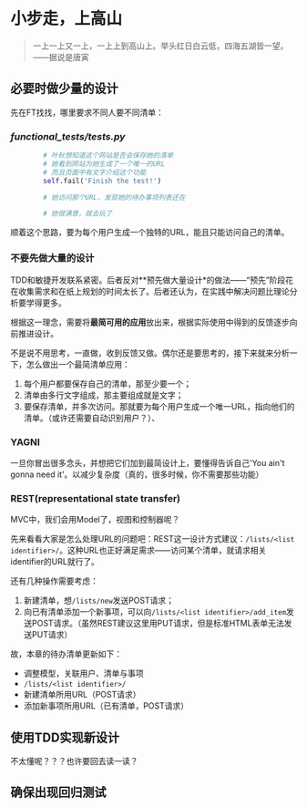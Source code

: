# 小步走，上高山

> 一上一上又一上，一上上到高山上。举头红日白云低，四海五湖皆一望。——据说是唐寅


## 必要时做少量的设计

先在FT找找，哪里要求不同人要不同清单：

### *functional_tests/tests.py*

```python
        # 叶秋想知道这个网站是否会保存她的清单
        # 她看到网站为她生成了一个唯一的URL
        # 而且页面中有文字介绍这个功能
        self.fail('Finish the test!')

        # 她访问那个URL，发现她的待办事项列表还在

        # 她很满意，就去玩了
```

顺着这个思路，要为每个用户生成一个独特的URL，能且只能访问自己的清单。

### 不要先做大量的设计

TDD和敏捷开发联系紧密。后者反对**预先做大量设计*的做法——“预先”阶段花在收集需求和在纸上规划的时间太长了。后者还认为，在实践中解决问题比理论分析要学得更多。

根据这一理念，需要将**最简可用的应用**放出来，根据实际使用中得到的反馈逐步向前推进设计。

不是说不用思考，一直做，收到反馈又做。偶尔还是要思考的，接下来就来分析一下，怎么做出一个最简清单应用：

1. 每个用户都要保存自己的清单，那至少要一个；
2. 清单由多行文字组成，那主要组成就是文字；
3. 要保存清单，并多次访问。那就要为每个用户生成一个唯一URL，指向他们的清单。（或许还需要自动识别用户？）、

### YAGNI

一旦你冒出很多念头，并想把它们加到最简设计上，要懂得告诉自己'You ain't gonna need it'。以减少复杂度（真的，很多时候，你不需要那些功能）

### REST(representational state transfer)

MVC中，我们会用Model了，视图和控制器呢？

先来看看大家是怎么处理URL的问题吧：REST这一设计方式建议：`/lists/<list identifier>/`。这种URL也正好满足需求——访问某个清单，就请求相关identifier的URL就行了。

还有几种操作需要考虑：

1. 新建清单，想`/lists/new`发送POST请求；
2. 向已有清单添加一个新事项，可以向`/lists/<list identifier>/add_item`发送POST请求。（虽然REST建议这里用PUT请求，但是标准HTML表单无法发送PUT请求）

故，本章的待办清单更新如下：

- 调整模型，关联用户、清单与事项
- `/lists/<list identifier>/`
- 新建清单所用URL（POST请求）
- 添加新事项所用URL（已有清单，POST请求）

## 使用TDD实现新设计

不太懂呢？？？也许要回去读一读？

## 确保出现回归测试

